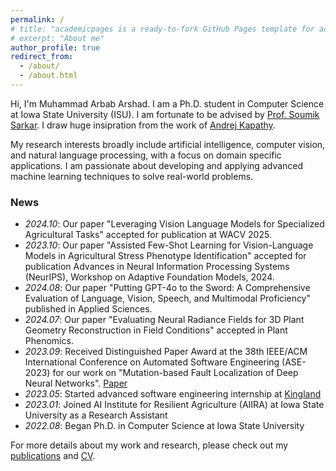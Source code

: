 ```yaml
---
permalink: /
# title: "academicpages is a ready-to-fork GitHub Pages template for academic personal websites"
# excerpt: "About me"
author_profile: true
redirect_from: 
  - /about/
  - /about.html
---
```


Hi, I'm Muhammad Arbab Arshad. I am a Ph.D. student in Computer Science at Iowa State University (ISU). I am fortunate to be advised by [Prof. Soumik Sarkar](https://scholar.google.com/citations?user=-rmRjqIAAAAJ&hl=en). I draw huge insipration from the work of [Andrej Kapathy](https://karpathy.ai/). 

My research interests broadly include artificial intelligence, computer vision, and natural language processing, with a focus on domain specific applications. I am passionate about developing and applying advanced machine learning techniques to solve real-world problems.

### News
- *2024.10*: Our paper "Leveraging Vision Language Models for Specialized Agricultural Tasks" accepted for publication at WACV 2025.
- *2023.10*: Our paper "Assisted Few-Shot Learning for Vision-Language Models in Agricultural Stress Phenotype Identification" accepted for publication Advances in Neural Information Processing Systems (NeurIPS), Workshop on Adaptive Foundation Models, 2024.
- *2024.08*: Our paper "Putting GPT-4o to the Sword: A Comprehensive Evaluation of Language, Vision, Speech, and Multimodal Proficiency" published in Applied Sciences.
- *2024.07*: Our paper "Evaluating Neural Radiance Fields for 3D Plant Geometry Reconstruction in Field Conditions" accepted in Plant Phenomics.
- *2023.09*: Received Distinguished Paper Award at the 38th IEEE/ACM International Conference on Automated Software Engineering (ASE-2023) for our work on "Mutation-based Fault Localization of Deep Neural Networks". [Paper](https://conf.researchr.org/details/ase-2023/ase-2023-papers/105/Mutation-based-Fault-Localization-of-Deep-Neural-Networks)
- *2023.05*: Started advanced software engineering internship at [Kingland](https://www.kingland.com/)
- *2023.01*: Joined AI Institute for Resilient Agriculture (AIIRA) at Iowa State University as a Research Assistant
- *2022.08*: Began Ph.D. in Computer Science at Iowa State University

For more details about my work and research, please check out my [publications](/publications/) and [CV](/cv/).